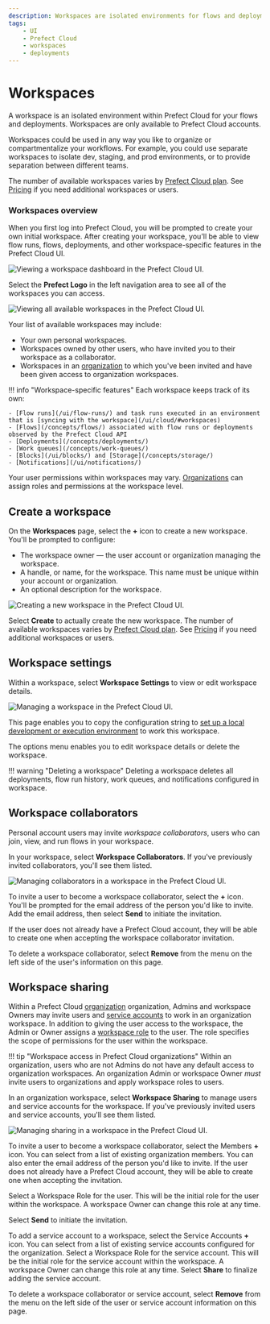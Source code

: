 ```yaml
---
description: Workspaces are isolated environments for flows and deployments within Prefect Cloud.
tags:
    - UI
    - Prefect Cloud
    - workspaces
    - deployments
---
```


# Workspaces <span class="badge cloud"></span>

A workspace is an isolated environment within Prefect Cloud for your flows and deployments. Workspaces are only available to Prefect Cloud accounts.

Workspaces could be used in any way you like to organize or compartmentalize your workflows. For example, you could use separate workspaces to isolate dev, staging, and prod environments, or to provide separation between different teams.

The number of available workspaces varies by [Prefect Cloud plan](https://www.prefect.io/pricing/). See [Pricing](https://www.prefect.io/pricing/) if you need additional workspaces or users.  

### Workspaces overview

When you first log into Prefect Cloud, you will be prompted to create your own initial workspace. After creating your workspace, you'll be able to view flow runs, flows, deployments, and other workspace-specific features in the Prefect Cloud UI.

![Viewing a workspace dashboard in the Prefect Cloud UI.](/img/ui/cloud-new-workspace.png)

Select the **Prefect Logo** in the left navigation area to see all of the workspaces you can access. 

![Viewing all available workspaces in the Prefect Cloud UI.](/img/ui/all-workspaces.png)

Your list of available workspaces may include:

- Your own personal workspaces.
- Workspaces owned by other users, who have invited you to their workspace as a collaborator.
- Workspaces in an [organization](/ui/organizations/) to which you've been invited and have been given access to organization workspaces.

!!! info "Workspace-specific features"
    Each workspace keeps track of its own:

    - [Flow runs](/ui/flow-runs/) and task runs executed in an environment that is [syncing with the workspace](/ui/cloud/#workspaces)
    - [Flows](/concepts/flows/) associated with flow runs or deployments observed by the Prefect Cloud API
    - [Deployments](/concepts/deployments/)
    - [Work queues](/concepts/work-queues/)
    - [Blocks](/ui/blocks/) and [Storage](/concepts/storage/)
    - [Notifications](/ui/notifications/)

Your user permissions within workspaces may vary. [Organizations](/ui/organizations/) can assign roles and permissions at the workspace level.

## Create a workspace

On the **Workspaces** page, select the **+** icon to create a new workspace. You'll be prompted to configure:

- The workspace owner &mdash; the user account or organization managing the workspace.
- A handle, or name, for the workspace. This name must be unique within your account or organization.
- An optional description for the workspace.

![Creating a new workspace in the Prefect Cloud UI.](/img/ui/create-workspace.png)

Select **Create** to actually create the new workspace. The number of available workspaces varies by [Prefect Cloud plan](https://www.prefect.io/pricing/). See [Pricing](https://www.prefect.io/pricing/) if you need additional workspaces or users. 

## Workspace settings

Within a workspace, select **Workspace Settings** to view or edit workspace details.  

![Managing a workspace in the Prefect Cloud UI.](/img/ui/workspace-settings.png)

This page enables you to copy the configuration string to [set up a local development or execution environment](/ui/cloud-getting-started/#configure-execution-environment) to work this workspace.

The options menu enables you to edit workspace details or delete the workspace.

!!! warning "Deleting a workspace"
    Deleting a workspace deletes all deployments, flow run history, work queues, and notifications configured in workspace.

## Workspace collaborators

Personal account users may invite _workspace collaborators_, users who can join, view, and run flows in your workspace.

In your workspace, select **Workspace Collaborators**. If you've previously invited collaborators, you'll see them listed.

![Managing collaborators in a workspace in the Prefect Cloud UI.](/img/ui/workspace-collaborators.png)

To invite a user to become a workspace collaborator, select the **+** icon. You'll be prompted for the email address of the person you'd like to invite. Add the email address, then select **Send** to initiate the invitation. 

If the user does not already have a Prefect Cloud account, they will be able to create one when accepting the workspace collaborator invitation.

To delete a workspace collaborator, select **Remove** from the menu on the left side of the user's information on this page.

## Workspace sharing <span class="badge orgs"></span>

Within a Prefect Cloud [organization](/ui/organizations/) organization, Admins and workspace Owners may invite users and [service accounts](/ui/service-accounts/) to work in an organization workspace. In addition to giving the user access to the workspace, the Admin or Owner assigns a [workspace role](/ui/roles/) to the user. The role specifies the scope of permissions for the user within the workspace.

!!! tip "Workspace access in Prefect Cloud organizations"
    Within an organization, users who are not Admins do not have any default access to organization workspaces. An organization Admin or workspace Owner _must_ invite users to organizations and apply workspace roles to users.

In an organization workspace, select **Workspace Sharing** to manage users and service accounts for the workspace. If you've previously invited users and service accounts, you'll see them listed.

![Managing sharing in a workspace in the Prefect Cloud UI.](/img/ui/workspace-sharing.png)

To invite a user to become a workspace collaborator, select the Members **+** icon. You can select from a list of existing organization members. You can also enter the email address of the person you'd like to invite. If the user does not already have a Prefect Cloud account, they will be able to create one when accepting the invitation.

Select a Workspace Role for the user. This will be the initial role for the user within the workspace. A workspace Owner can change this role at any time.

Select **Send** to initiate the invitation. 

To add a service account to a workspace, select the Service Accounts **+** icon. You can select from a list of existing service accounts configured for the organization. Select a Workspace Role for the service account. This will be the initial role for the service account within the workspace. A workspace Owner can change this role at any time. Select **Share** to finalize adding the service account.

To delete a workspace collaborator or service account, select **Remove** from the menu on the left side of the user or service account information on this page.